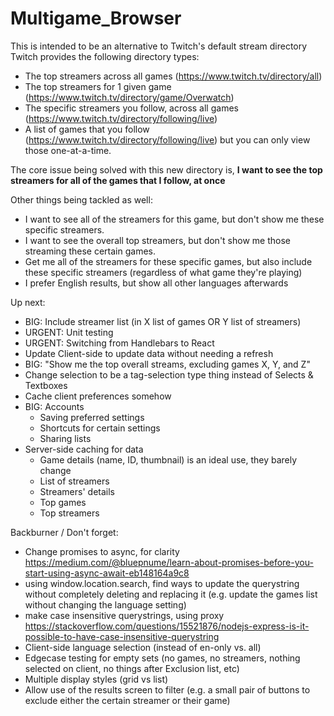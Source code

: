 # Multigame_Browser
This is intended to be an alternative to Twitch's default stream directory 
Twitch provides the following directory types:
* The top streamers across all games (https://www.twitch.tv/directory/all)
* The top streamers for 1 given game (https://www.twitch.tv/directory/game/Overwatch)
* The specific streamers you follow, across all games (https://www.twitch.tv/directory/following/live)
* A list of games that you follow (https://www.twitch.tv/directory/following/live)
but you can only view those one-at-a-time.

The core issue being solved with this new directory is, **I want to see the top streamers for all of the games that I follow, at once**

Other things being tackled as well:
* I want to see all of the streamers for this game, but don't show me these specific streamers.
* I want to see the overall top streamers, but don't show me those streaming these certain games.
* Get me all of the streamers for these specific games, but also include these specific streamers (regardless of what game they're playing)
* I prefer English results, but show all other languages afterwards




Up next:
* BIG: Include streamer list (in X list of games OR Y list of streamers)
* URGENT: Unit testing
* URGENT: Switching from Handlebars to React
* Update Client-side to update data without needing a refresh
* BIG: "Show me the top overall streams, excluding games X, Y, and Z"
* Change selection to be a tag-selection type thing instead of Selects & Textboxes
* Cache client preferences somehow
* BIG: Accounts
    * Saving preferred settings
    * Shortcuts for certain settings
    * Sharing lists
* Server-side caching for data 
    * Game details (name, ID, thumbnail) is an ideal use, they barely change
    * List of streamers
    * Streamers' details
    * Top games
    * Top streamers

Backburner /  Don't forget:
* Change promises to async, for clarity     https://medium.com/@bluepnume/learn-about-promises-before-you-start-using-async-await-eb148164a9c8
* using window.location.search, find ways to update the querystring without completely deleting and replacing it (e.g. update the games list without changing the language setting)
* make case insensitive querystrings, using proxy https://stackoverflow.com/questions/15521876/nodejs-express-is-it-possible-to-have-case-insensitive-querystring
* Client-side language selection (instead of en-only vs. all)
* Edgecase testing for empty sets (no games, no streamers, nothing selected on client, no things after Exclusion list, etc)
* Multiple display styles (grid vs list)
* Allow use of the results screen to filter (e.g. a small pair of buttons to exclude either the certain streamer or their game)